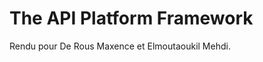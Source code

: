 The API Platform Framework
==========================

Rendu pour De Rous Maxence et Elmoutaoukil Mehdi.